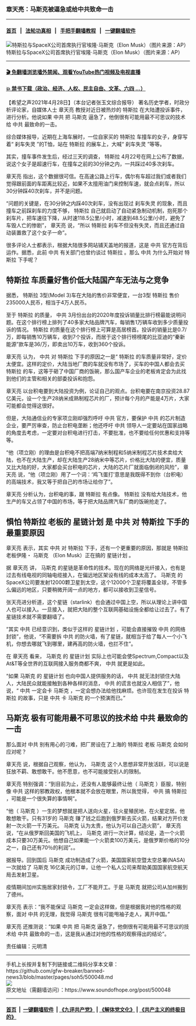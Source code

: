 ### 章天亮：马斯克被逼急或给中共致命一击
------------------------

#### [首页](https://github.com/gfw-breaker/banned-news3/blob/master/README.md) &nbsp;&nbsp;|&nbsp;&nbsp; [法轮功真相](https://github.com/begood0513/basic/blob/master/README.md)  &nbsp;&nbsp;|&nbsp;&nbsp; [手把手翻墙教程](https://github.com/gfw-breaker/guides/wiki)  &nbsp;&nbsp;|&nbsp;&nbsp; [一键翻墙软件](https://github.com/gfw-breaker/nogfw/blob/master/README.md)  



<div><img alt="特斯拉与SpaceX公司首席执行官埃隆·马斯克（Elon Musk）（图片来源：AP）" src="https://img.soundofhope.org/2021-01/800e-1610504976826.jpg"/>
<br/><figcaption class="caption">
 特斯拉与SpaceX公司首席执行官埃隆·马斯克（Elon Musk）（图片来源：AP）
</figcaption></div><hr/>

#### [ 🎬  免翻墙浏览墙外禁闻、观看YouTube热门视频及电视直播](https://github.com/gfw-breaker/HelloWorld)

#### [ 💥  禁书下载（政治、经济、人权、民主自由、文革、六四 ...）](https://github.com/gfw-breaker/books/blob/master/README.md)

<div><div class="Content__Wrapper sc-1bvya0-0 grZQxZ">
 <p class="meta-top">
  <span class="meta">
   【希望之声2021年4月28日】（本台记者张玉文综合报导）
  </span>
  著名历史学者，时政分析评论家，自媒体人士
  <ok href="/term/974">
   章天亮
  </ok>
  教授对近日被热炒的
  <ok href="/term/986">
   特斯拉
  </ok>
  在大陆遭投诉事件，进行分析。他说如果
  <ok href="/term/1059">
   中共
  </ok>
  把
  <ok href="/term/3037">
   马斯克
  </ok>
  逼急了，他倒很有可能用最不可思议的技术给
  <ok href="/term/1059">
   中共
  </ok>
  最致命的一击。
 </p>
 <p>
  综合媒体报导，近期在上海车展时，一位自家买的
  <ok href="/term/986">
   特斯拉
  </ok>
  车撞车的女子，身穿写着“
  <ok href="/term/518006">
   刹车失灵
  </ok>
  ”的T恤，站在
  <ok href="/term/986">
   特斯拉
  </ok>
  的展车上，大喊“
  <ok href="/term/518006">
   刹车失灵
  </ok>
  ”等等。
 </p>
 <div class="AD_Embed__Wrap-sc-1xslmin-0 igMuqX module desktop">
  <div>
  </div>
 </div>
 <p>
  其实，撞车事件发生后，经过三天的调查，
  <ok href="/term/986">
   特斯拉
  </ok>
  4月22号在网上公布了数据，说这个女子是超速行车，在撞车之前的30分钟之内，一共踩过40多次刹车。
 </p>
 <p>
  <ok href="/term/974">
   章天亮
  </ok>
  指出，这个数据很可信。在高速公路上行车，偶尔有车超过我们或者我们觉得跟前面的车距离比较近，如果不太擅用油门来控制车速，就会点刹车，所以30分钟踩40次刹车，并不是问题。
 </p>
 <p>
  “问题的关键是，在30分钟之内踩40次刹车，没有出现过
  <ok href="/term/518006">
   刹车失灵
  </ok>
  的现象，而且撞车之前踩刹车的力度不够，
  <ok href="/term/986">
   特斯拉
  </ok>
  自己就启动了自动紧急制动机制，抱死那个刹车片，把车速往下降，从时速118.5公里/小时，减速到48.5公里/小时，避免了车毁人亡的惨剧”，
  <ok href="/term/974">
   章天亮
  </ok>
  说，“所以
  <ok href="/term/986">
   特斯拉
  </ok>
  刹车不但没有失灵，而且还通过自动装置救了这个女子一命”。
 </p>
 <p>
  很多评论人士都表示，根据大陆很多网站铺天盖地的报道，这是
  <ok href="/term/1059">
   中共
  </ok>
  官方在背后运作。据悉，此前
  <ok href="/term/1059">
   中共
  </ok>
  有关部门也曾约谈过
  <ok href="/term/986">
   特斯拉
  </ok>
  。那么
  <ok href="/term/1059">
   中共
  </ok>
  为什么开始对
  <ok href="/term/986">
   特斯拉
  </ok>
  下手呢？
 </p>
 <h2>
  <ok href="/term/986">
   特斯拉
  </ok>
  车质量好售价低大陆国产车无法与之竞争
 </h2>
 <p>
  据悉，
  <ok href="/term/986">
   特斯拉
  </ok>
  3型(Model 3)车在大陆的售价非常便宜，一台3型
  <ok href="/term/986">
   特斯拉
  </ok>
  售价235000人民币，相当于4万人民币。
 </p>
 <p>
  至于
  <ok href="/term/986">
   特斯拉
  </ok>
  的质量，
  <ok href="/term/1059">
   中共
  </ok>
  3月份出台的2020年度投诉销量比排行榜最能说明问题。在这个排行榜上排列了40多家大陆品牌汽车，每销售1万辆车收到多少质量投诉的情况。
  <ok href="/term/986">
   特斯拉
  </ok>
  的质量在这个排行榜上可算是高居榜首。投诉的销量比是0.7/万，即每销售10万辆车，收到7个投诉，而居于这个排行榜榜尾的比亚迪的“秦新能源”款车是36/万，即卖出10万车，收到360个投诉。
 </p>
 <p>
  <ok href="/term/974">
   章天亮
  </ok>
  认为，
  <ok href="/term/1059">
   中共
  </ok>
  对
  <ok href="/term/986">
   特斯拉
  </ok>
  下手的原因之一是“
  <ok href="/term/986">
   特斯拉
  </ok>
  的车质量非常好，定价太便宜。这样的定价，大陆当地厂商的车就没有市场了，买车的中国人都会去买
  <ok href="/term/986">
   特斯拉
  </ok>
  的车，这等于砸了中国厂商的饭碗，那么国产车企业的老板肯定会为此找到他们的主管和相关的部委投诉和抱怨。
 </p>
 <p>
  <ok href="/term/974">
   章天亮
  </ok>
  以台积电要到大陆投资为例，论证自己的观点。台积电要在南京投资28.87亿美元，设一个生产28纳米成熟制程芯片的厂，预计每个月的产能是4万片，大家可能都会觉得这很好。
 </p>
 <p>
  但是，大陆通信业的专家项立刚却强烈呼吁
  <ok href="/term/1059">
   中共
  </ok>
  官方，要保护
  <ok href="/term/1059">
   中共
  </ok>
  的芯片制造企业，要严厉审查，防止台积电垄断；他还呼吁
  <ok href="/term/1059">
   中共
  </ok>
  领导人一定要站在国家战略的角度去考虑，一定要对台积电进行打击，不要批准，也不要给任何优惠和支持等等。
 </p>
 <p>
  “他（项立刚）的理由是台积电不把高端7纳米制程和5纳米制程芯片技术卖给大陆，也不在大陆生产，却在大陆生产28纳米中等芯片，价格比大陆的便宜，质量又比大陆的好，大家都会买台积电的芯片，大陆的芯片厂就面临倒闭的风险”，
  <ok href="/term/974">
   章天亮
  </ok>
  说，“他（项立刚）用了一个词：‘鸡飞蛋打’意思是我既得不到你（台积电）的高端技术，我又等于把自己的市场让给你了”。
 </p>
 <p>
  <ok href="/term/974">
   章天亮
  </ok>
  分析认为，台积电的事，跟
  <ok href="/term/986">
   特斯拉
  </ok>
  有点像。
  <ok href="/term/986">
   特斯拉
  </ok>
  没有给大陆技术，他生产的车又占领了中国的市场，等于把大陆品牌汽车厂商的饭碗抢走了。
 </p>
 <h2>
  惧怕
  <ok href="/term/986">
   特斯拉
  </ok>
  老板的
  <ok href="/term/90520">
   星链计划
  </ok>
  是
  <ok href="/term/1059">
   中共
  </ok>
  对
  <ok href="/term/986">
   特斯拉
  </ok>
  下手的最重要原因
 </h2>
 <p>
  <ok href="/term/974">
   章天亮
  </ok>
  表示，其实
  <ok href="/term/1059">
   中共
  </ok>
  对
  <ok href="/term/986">
   特斯拉
  </ok>
  下手，还有一个更重要的原因，那就是
  <ok href="/term/986">
   特斯拉
  </ok>
  老板伊隆・
  <ok href="/term/3037">
   马斯克
  </ok>
  （Elon Musk）正在搞的
  <ok href="/term/90520">
   星链计划
  </ok>
  。
 </p>
 <div class="AD_Embed__Wrap-sc-1xslmin-0 igMuqX module desktop">
  <div>
  </div>
 </div>
 <p>
  据
  <ok href="/term/974">
   章天亮
  </ok>
  讲，
  <ok href="/term/3037">
   马斯克
  </ok>
  的星链是革命性的技术。现在的网络是光纤接入，也有是过去有线电视的同轴电缆接入，在偏远地区架设有线的成本太高了。
  <ok href="/term/3037">
   马斯克
  </ok>
  的SpaceX公司要发射12000颗卫星到太空，这个12000个卫星将覆盖全球，不管多么偏远的地区，只要稍微开阔一点的地方，都可以接收到卫星信号。
 </p>
 <p>
  张天亮进分析道，这个星链（starlink）也会通过中国上空，所以从理论上讲中国人也可以接入。一旦接入，就把大陆的整个互联网基础设施全都给让过去了。有了星链技术就不需要翻墙了。
 </p>
 <p>
  “其实
  <ok href="/term/1059">
   中共
  </ok>
  已经意识到，类似于这样的
  <ok href="/term/90520">
   星链计划
  </ok>
  ，可能会直接摧毁
  <ok href="/term/1059">
   中共
  </ok>
  的网络封锁”，他说，“不需要拆
  <ok href="/term/1059">
   中共
  </ok>
  的防火墙，有了星链，就相当于给了每人一个小飞机，你想去哪就飞到哪里，建再高的防火墙，也拦不住”。
 </p>
 <p>
  在
  <ok href="/term/974">
   章天亮
  </ok>
  看来，
  <ok href="/term/3037">
   马斯克
  </ok>
  的
  <ok href="/term/90520">
   星链计划
  </ok>
  实际上也可能会使Spectrum,Compact以及At&amp;T等全世界的互联网接入服务商都不爽，
  <ok href="/term/1059">
   中共
  </ok>
  就更是如此。
 </p>
 <p>
  “如果
  <ok href="/term/3037">
   马斯克
  </ok>
  的
  <ok href="/term/90520">
   星链计划
  </ok>
  也向中国人提供服务的话，
  <ok href="/term/1059">
   中共
  </ok>
  就无法封锁住大陆人，大陆民众就能接触到各种各样的消息，
  <ok href="/term/1059">
   中共
  </ok>
  的谎言也就没人相信了”，他说，“
  <ok href="/term/1059">
   中共
  </ok>
  一定会卡
  <ok href="/term/3037">
   马斯克
  </ok>
  ，一定会想办法给他找麻烦。也许现在发生在投诉
  <ok href="/term/986">
   特斯拉
  </ok>
  的故事，只是
  <ok href="/term/1059">
   中共
  </ok>
  卡
  <ok href="/term/3037">
   马斯克
  </ok>
  的一个预演而已。”
 </p>
 <h2>
  <ok href="/term/3037">
   马斯克
  </ok>
  极有可能用最不可思议的技术给
  <ok href="/term/1059">
   中共
  </ok>
  最致命的一击
 </h2>
 <p>
  那么面对
  <ok href="/term/1059">
   中共
  </ok>
  别有用心的刁难，把厂房设在了上海的
  <ok href="/term/986">
   特斯拉
  </ok>
  老板
  <ok href="/term/3037">
   马斯克
  </ok>
  会如何应对呢？
 </p>
 <p>
  <ok href="/term/974">
   章天亮
  </ok>
  说，根据自己观察，他认为，
  <ok href="/term/3037">
   马斯克
  </ok>
  这个人思想非常开放活跃，可以说是狂放不羁、敢想敢干。他不愿意，也不可能接受别人的限制。
 </p>
 <p>
  <ok href="/term/974">
   章天亮
  </ok>
  特别强调：“到目前为止，还没有人能够最终让他（
  <ok href="/term/3037">
   马斯克
  </ok>
  ）臣服，特别像
  <ok href="/term/1059">
   中共
  </ok>
  这样的邪教政权，他根本就不会放在眼里，所以我觉得，
  <ok href="/term/1059">
   中共
  </ok>
  搞
  <ok href="/term/986">
   特斯拉
  </ok>
  ，可能是一个很失算的事情啊”。
 </p>
 <p>
  “他（
  <ok href="/term/3037">
   马斯克
  </ok>
  ）一生的梦想就是把人送向火星，往火星殖民地，在火星定居。他敢想敢干。只有31岁的
  <ok href="/term/3037">
   马斯克
  </ok>
  赚了钱之后跑到俄罗斯去买火箭，结果对方开价发射一次火箭一千万美元。
  <ok href="/term/3037">
   马斯克
  </ok>
  认为太贵，他认为可以自己造火箭”，
  <ok href="/term/974">
   章天亮
  </ok>
  说，“在从俄罗斯回美国的飞机上，
  <ok href="/term/3037">
   马斯克
  </ok>
  进行一次计算，结论是，造一个火箭成本只要30万美元。他想自己如果能一个火箭卖100万美元，是俄罗斯价格的10分之一，自己还有70％的利润”。。
 </p>
 <p>
  据报导。回到国后
  <ok href="/term/3037">
   马斯克
  </ok>
  成功制造成了火箭，美国国家航空暨太空总署(NASA)一次就给了
  <ok href="/term/3037">
   马斯克
  </ok>
  16亿美元的订单，让他一个私人公司来帮助美国国家航空航天局去发射卫星。
 </p>
 <p>
  疫情期间加州实施居家封锁令，工厂不能开工。于是
  <ok href="/term/3037">
   马斯克
  </ok>
  就把公司从加州搬到了德州。
 </p>
 <p>
  <ok href="/term/974">
   章天亮
  </ok>
  表示：“我不能保证
  <ok href="/term/3037">
   马斯克
  </ok>
  一定会这样做，但是根据我对他的性格的观察，面对
  <ok href="/term/1059">
   中共
  </ok>
  的无理，我觉得
  <ok href="/term/3037">
   马斯克
  </ok>
  很有可能甩袖子走人，离开中国。”
 </p>
 <p>
  <ok href="/term/974">
   章天亮
  </ok>
  还推测说：“如果
  <ok href="/term/1059">
   中共
  </ok>
  把
  <ok href="/term/3037">
   马斯克
  </ok>
  逼急了，他倒很有可能用最不可思议的技术给
  <ok href="/term/1059">
   中共
  </ok>
  最致命的一击，这是我从通过对他的性格的观察得出的结论”。
 </p>
 <p class="meta-btm">
  责任编辑：元明清
 </p>
</div>
</div>
<hr/>
手机上长按并复制下列链接或二维码分享本文章：<br/>
https://github.com/gfw-breaker/banned-news3/blob/master/pages/soh5/500048.md <br/>
<a href='https://github.com/gfw-breaker/banned-news3/blob/master/pages/soh5/500048.md'><img src='https://github.com/gfw-breaker/banned-news3/blob/master/pages/soh5/500048.md.png'/></a> <br/>
原文地址（需翻墙访问）：https://www.soundofhope.org/post/500048


------------------------
#### [首页](https://github.com/gfw-breaker/banned-news3/blob/master/README.md) &nbsp;|&nbsp; [一键翻墙软件](https://github.com/gfw-breaker/nogfw/blob/master/README.md) &nbsp;| [《九评共产党》](https://github.com/gfw-breaker/9ping.md/blob/master/README.md#九评之一评共产党是什么) | [《解体党文化》](https://github.com/gfw-breaker/jtdwh.md/blob/master/README.md) | [《共产主义的终极目的》](https://github.com/gfw-breaker/gczydzjmd.md/blob/master/README.md)


<img src='http://gfw-breaker.win/banned-news3/pages/soh5/500048.md' width='0px' height='0px'/>